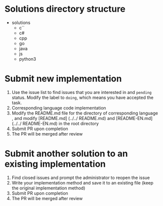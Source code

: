 # Solutions directory structure
- solutions
    - c``
    - c#
    - cpp
    - go
    - java
    - js
    - python3

# Submit new implementation

1. Use the issue list to find issues that you are interested in and `pending` status. Modify the label to `doing`, which means you have accepted the task.
2. Corresponding language code implementation
3. Modify the README.md file for the directory of corresponding language , and modify [README.md] (../../ README.md) and [README-EN.md] (../../ README-EN.md) in the root directory
4. Submit PR upon completion
5. The PR will be merged after review

# Submit another solution to an existing implementation

1. Find closed issues and prompt the administrator to reopen the issue
2. Write your implementation method and save it to an existing file (keep the original implementation method)
3. Submit PR upon completion
4. The PR will be merged after review
